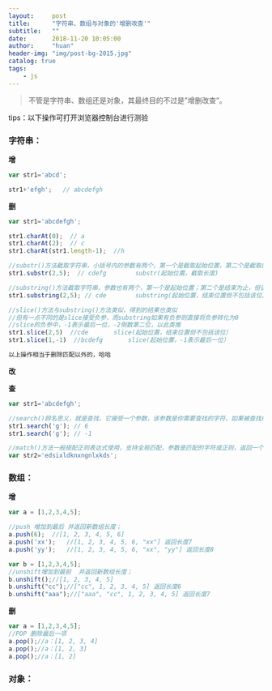 ```yaml
---
layout:     post
title:      "字符串、数组与对象的'增删改查'"
subtitle:   ""
date:       2018-11-20 10:05:00
author:     "huan"
header-img: "img/post-bg-2015.jpg"
catalog: true
tags:
    - js
---
```




> 不管是字符串、数组还是对象，其最终目的不过是"增删改查”。

tips：以下操作可打开浏览器控制台进行测验



### 字符串：

 **增**

```javascript
var str1='abcd';

str1+'efgh';   // abcdefgh
```

**删**

```javascript
var str1='abcdefgh';

str1.charAt(0);  // a       
str1.charAt(2);  // c
str1.charAt(str1.length-1);  //h

//substr()方法截取字符串，小括号内的参数有两个，第一个是截取起始位置，第二个是截取的长度
str1.substr(2,5);  // cdefg        substr(起始位置，截取长度)

//substring()方法截取字符串，参数也有两个，第一个是起始位置；第二个是结束为止，但该位并不包含在内
str1.substring(2,5); // cde        substring(起始位置，结束位置但不包括该位）

//slice()方法与substring()方法类似，得到的结果也类似
//但有一点不同的是slice接受负参，而substring如果有负参则直接将负参转化为0
//slice的负参中，-1表示最后一位，-2倒数第二位，以此类推
str1.slice(2,5)  //cde       slice(起始位置，结束位置但不包括该位）
str1.slice(1,-1)  //bcdefg       slice(起始位置，-1表示最后一位）

以上操作相当于删除匹配以外的，哈哈
```

**改**









**查**

```javascript
var str1='abcdefgh';

//search()顾名思义，就是查找，它接受一个参数，该参数是你需要查找的字符，如果被查找的字符串中这个字符，则返回它在该字符串中的下标，如果没有则返回-1
str1.search('g'); // 6      
str1.search('g'); // -1      

//match()方法一般搭配正则表达式使用，支持全局匹配，参数是匹配的字符或正则，返回一个数组，如上例子中，我想要匹配字符串中g这个字符，可以写一个正则/g/g来
var str2='edsixldknxngnlxkds';


```





### 数组：



**增**

```javascript
var a = [1,2,3,4,5];   

//push 增加到最后 并返回新数组长度；
a.push(6);	//[1, 2, 3, 4, 5, 6]  
a.push('xx');	//[1, 2, 3, 4, 5, 6, "xx"] 返回长度7  
a.push('yy');	//[1, 2, 3, 4, 5, 6, "xx", "yy"] 返回长度8   

var b = [1,2,3,4,5];   
//unshift增加到最前  并返回新数组长度；
b.unshift();//[1, 2, 3, 4, 5]  
b.unshift("cc");//["cc", 1, 2, 3, 4, 5] 返回长度6  
b.unshift("aaa");//["aaa", "cc", 1, 2, 3, 4, 5] 返回长度7   

```



**删**

```javascript
var a = [1,2,3,4,5];  
//POP 删除最后一项
a.pop();//a：[1, 2, 3, 4]  
a.pop();//a：[1, 2, 3]  
a.pop();//a：[1, 2]   
```





### 对象：